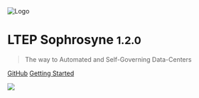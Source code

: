<img src="/ltep-sophrosyne/v.1.2.0/_media/LTEP_SOPHROSYNE_LOGO.png" alt="Logo">

# LTEP Sophrosyne <small>1.2.0</small>

> The way to Automated and Self-Governing Data-Centers

[GitHub](https://github.com/efstratios97/)
[Getting Started](#ltep-sophrosyne-©-developer-portal)

![](/ltep-sophrosyne/v.1.2.0/_media/HOME_BACKGROUND.png)
